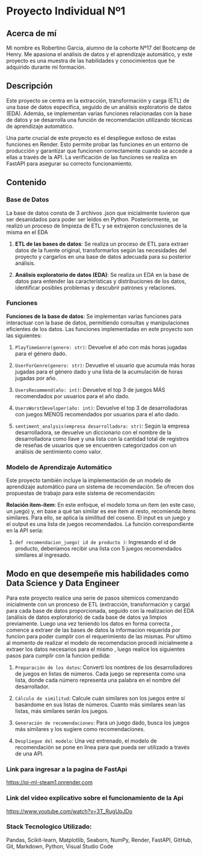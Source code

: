 # Proyecto Individual Nº1
## Acerca de mí
Mi nombre es Robertino Garcia, alumno de la cohorte Nº17 del Bootcamp de Henry. Me apasiona el análisis de datos y el aprendizaje automático, y este proyecto es una muestra de las habilidades y conocimientos que he adquirido durante mi formación.

## Descripción
Este proyecto se centra en la extracción, transformación y carga (ETL) de una base de datos específica, seguido de un análisis exploratorio de datos (EDA). Además, se implementan varias funciones relacionadas con la base de datos y se desarrolla una función de recomendación utilizando técnicas de aprendizaje automático. 

Una parte crucial de este proyecto es el despliegue exitoso de estas funciones en Render. Esto permite probar las funciones en un entorno de producción y garantizar que funcionen correctamente cuando se accede a ellas a través de la API. La verificación de las funciones se realiza en FastAPI para asegurar su correcto funcionamiento.

## Contenido
### Base de Datos

La base de datos consta de 3 archivos .json que inicialmente tuvieron que ser desanidados para poder ser leídos en Python. Posteriormente, se realizó un proceso de limpieza de ETL y se extrajeron conclusiones de la misma en el EDA
1. **ETL de las bases de datos**: Se realiza un proceso de ETL para extraer datos de la fuente original, transformarlos según las necesidades del proyecto y cargarlos en una base de datos adecuada para su posterior análisis.

2. **Análisis exploratorio de datos (EDA)**: Se realiza un EDA en la base de datos para entender las características y distribuciones de los datos, identificar posibles problemas y descubrir patrones y relaciones.

### Funciones
**Funciones de la base de datos**: Se implementan varias funciones para interactuar con la base de datos, permitiendo consultas y manipulaciones eficientes de los datos.
Las funciones implementadas en este proyecto son las siguientes:

1. `PlayTimeGenre(genero: str)`: Devuelve el año con más horas jugadas para el género dado.

2. `UserForGenre(genero: str)`: Devuelve el usuario que acumula más horas jugadas para el género dado y una lista de la acumulación de horas jugadas por año.

3. `UsersRecommend(año: int)`: Devuelve el top 3 de juegos MÁS recomendados por usuarios para el año dado.

4. `UsersWorstDeveloper(año: int)`: Devuelve el top 3 de desarrolladoras con juegos MENOS recomendados por usuarios para el año dado.

5. `sentiment_analysis(empresa desarrolladora: str)`: Según la empresa desarrolladora, se devuelve un diccionario con el nombre de la desarrolladora como llave y una lista con la cantidad total de registros de reseñas de usuarios que se encuentren categorizados con un análisis de sentimiento como valor.

### Modelo de Aprendizaje Automático
Este proyecto también incluye la implementación de un modelo de aprendizaje automático para un sistema de recomendación. Se ofrecen dos propuestas de trabajo para este sistema de recomendación:

 **Relación ítem-ítem**: En este enfoque, el modelo toma un ítem (en este caso, un juego) y, en base a qué tan similar es ese ítem al resto, recomienda ítems similares. Para ello, se aplica la similitud del coseno. El input es un juego y el output es una lista de juegos recomendados. La función correspondiente en la API sería:

 1. `def recomendacion_juego( id de producto )`: Ingresando el id de producto, deberíamos recibir una lista con 5 juegos recomendados similares al ingresado.

## Modo en que desempeñe mis habilidades como Data Science y Data Engineer
Para este proyecto realice una serie de pasos sitemicos comenzando inicialmente con un pronceso de ETL (extracción, transformación y carga) para cada base de datos proporcionada, seguido con la realizacion del EDA (análisis de datos exploratorio) de cada base de datos ya limpios previamente. Luego una vez teniendo los datos en forma correcta , comence a extraer de las bases de datos la informacion requerida por funcion para poder cumplir con el requerimiento de las mismas. Por ultimo al momento de realizar el modelo de recomendacion procedi inicialmente a extraer los datos necesarios para el mismo , luego realice los siguientes pasos para cumplir con la funcion pedida:

1. `Preparación de los datos`: Converti los nombres de los desarrolladores de juegos en listas de números. Cada juego se representa como una lista, donde cada número representa una palabra en el nombre del desarrollador.

2. `Cálculo de similitud`: Calcule cuán similares son los juegos entre sí basándome en sus listas de números. Cuanto más similares sean las listas, más similares serán los juegos.

3. `Generación de recomendaciones`: Para un juego dado, busca los juegos más similares y los sugiere como recomendaciones.

4. `Despliegue del modelo`: Una vez entrenado, el modelo de recomendación se pone en línea para que pueda ser utilizado a través de una API.

### Link para ingresar a la pagina de FastApi
https://pi-ml-steam1.onrender.com

### Link del video explicativo sobre el funcionamiento de la Api 
https://www.youtube.com/watch?v=3T_RugUpJDo

### Stack Tecnologico Utilizado:
Pandas, Scikit-learn, Matplotlib, Seaborn, NumPy, Render, FastAPI, GitHub, Git, Markdown, Python, Visual Studio Code
